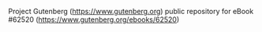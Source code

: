Project Gutenberg (https://www.gutenberg.org) public repository for
eBook #62520 (https://www.gutenberg.org/ebooks/62520)
